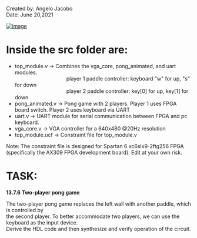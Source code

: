 Created by: Angelo Jacobo   
Date: June 20,2021  
  
[![image](https://user-images.githubusercontent.com/87559347/126278436-cc77fe94-916d-4412-809a-82e6cbe3ef93.png)](https://youtu.be/O0mYg6A7lDU)

# Inside the src folder are:  
* top_module.v -> Combines the vga_core, pong_animated, and uart modules.    
&emsp;&emsp;&emsp;&emsp;&emsp;&emsp;&emsp;&emsp;&emsp;&emsp;player 1 paddle controller: keyboard "w" for up, "s" for down  
&emsp;&emsp;&emsp;&emsp;&emsp;&emsp;&emsp;&emsp;&emsp;&emsp;player 2 paddle controller: key[0] for up, key[1] for down  
* pong_animated.v -> Pong game with 2 players. Player 1 uses FPGA board switch. Player 2 uses keyboard via UART  
* uart.v -> UART module for serial communication between FPGA and pc keyboard.  
* vga_core.v -> VGA controller for a 640x480 @20Hz resolution  
* top_module.ucf -> Constraint file for top_module.v   

Note: The constraint file is designed for Spartan 6 xc6slx9-2ftg256 FPGA (specifically the AX309 FPGA development board). Edit at your own risk.  

# TASK:  
**13.7.6 Two-player pong game**   

The two-player pong game replaces the left wall with another paddle, which is controlled by   
the second player. To better accommodate two players, we can use the keyboard as the input device.   
Derive the HDL code and then synthesize and verify operation of the circuit.  
